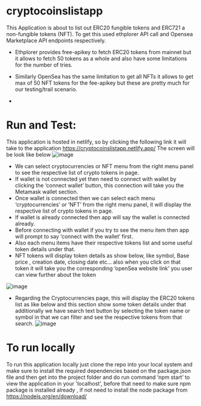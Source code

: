 # cryptocoinslistapp
This Application is about to list out ERC20 fungible tokens and ERC721 a non-fungible tokens (NFT). To get this used ethplorer API call and Opensea Marketplace API endpoints respectively.

* Ethplorer provides free-apikey to fetch ERC20 tokens from mainnet but it allows to fetch 50 tokens as a whole and also have some limitations for the number of tries.

* Similarly OpenSea has the same limitation to get all NFTs it allows to get max of 50 NFT tokens for the fee-apikey but these are pretty much for our testing/trail scenario.
* 
# Run and Test:
This application is hosted in netlify, so by clicking the following link it will take to the application https://cryptocoinslistapp.netlify.app/
The screen will be look like below 
![image](https://user-images.githubusercontent.com/77061534/163612459-7de4d5ed-4017-483c-a1b5-f7aa066748dc.png)
* We can select cryptocurrencies or NFT menu from the right menu panel to see the respective list of crypto tokens in page.
*	If wallet is not connected yet then need to connect with wallet by clicking the ‘connect wallet’ button, this connection will take you the Metamask wallet section.
*	Once wallet is connected then we can select each menu ‘cryptocurrencies’ or ‘NFT’ from the right menu panel, it will display the respective list of crypto tokens in page.
*	If wallet is already connected then app will say the wallet is connected already.
*	Before connecting with wallet if you try to see the menu item then app will prompt to say ‘connect with the wallet’ first.
*	Also each menu items have their respective tokens list and some useful token details under that.
*	NFT tokens will display token details as show below, like symbol, Base price , creation date, closing date etc… also when you click on that token it will take you the corresponding ‘openSea website link’ you user can view further about the token

![image](https://user-images.githubusercontent.com/77061534/163613487-0aecfee8-6555-472d-89e4-bc3297376281.png)

* Regarding the Cryptocurrencies page, this will display the ERC20 tokens list as like below and this section show some token details under that additionally we have search text button by selecting the token name or symbol in that we can filter and see the respective tokens from that search.
 ![image](https://user-images.githubusercontent.com/77061534/163615683-3c3e3950-85ae-423f-a1ad-a6bd9d253362.png)
 
 # To run locally
 To run this application locally just clone the repo into your local system and make sure to install the required dependencies based on the package.json file and then get into the project folder and do run command ‘npm start’ to view the application in your 'localhost', before that need to make sure npm package is installed already , if not need to install the node package from https://nodejs.org/en/download/


